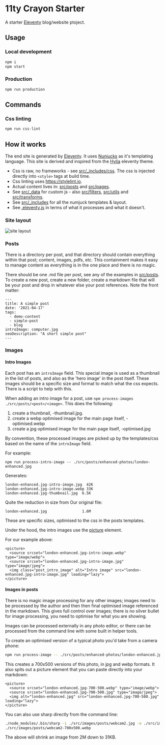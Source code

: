 # 11ty Crayon Starter

A starter [Eleventy](https://www.11ty.dev/) blog/website ptoject.

## Usage

### Local development

```bash
npm i
npm start
```

### Production 

```bash
npm run production
```

## Commands

### Css linting

```bash
npm run css-lint
```

## How it works

The end site is generated by [Eleventy](https://www.11ty.io). It uses [Nunjucks](https://mozilla.github.io/nunjucks/) as it's templating language. This site is derived and inspired from the [Hylia](https://github.com/hankchizljaw/hylia) eleventy theme.


* Css is raw, no frameworks - see [src/_includes/css](src/_includes/css). The css is injected directly into `<style>` tags at build time. 
* Css linting uses https://stylelint.io.
* Actual content lives in: [src/posts](src/posts) and [src/pages](src/pages).
* See [src/_data](src/_data) for custom js - also [src/filters](src/filters), [src/utils](src/utils) and [src/transforms](src/transforms).
* See [src/_includes](src/_includes) for all the numjuck templates & layout.
* See [.eleventy.js](.eleventy.js) in terms of what it processes and what it doesn't.

### Site layout

![site layout](docs/site-layout.svg)

### Posts

There is a directory per post, and that directory should contain everything within that post; content, images, pdfs, etc. This containment makes it easy to manage content as everything is in the one place and there is no magic. 

There should be one .md file per post, see any of the examples in [src/posts](src/posts). To create a new post, create a new folder, create a markdown file that will be your post and drop in whatever else your post references. Note the front matter:

```
---
title: A simple post
date: '2021-04-17'
tags:
  - demo-content
  - simple-post
  - blog
introImage: computer.jpg
seoDescription: "A short simple post"
---
```

### Images

#### Intro Images
Each post has an `introImage` field. This special image is used as a thumbnail in the list of posts, and also as the 'hero image' in the post itself. These images should be a specific size and format to match what the css expects. There is a script to help with this. 

When adding an intro image for a post, use `npm process-images ./src/posts/<post>/<image>`. This does the following:
1) create a thumbnail, <image>-thumbnail.jpg.
2) create a webp optimised image for the main page itself, <image>-optimised.webp
2) create a jpg optimised image for the main page itself, <image>-optimised.jpg

By convention, these processed images are picked up by the templates/css based on the name of the `introImage` field.

For example:

```
npm run process-intro-image -- ./src/posts/enhanced-photos/london-enhanced.jpg
```

Generates:
```
london-enhanced.jpg-intro-image.jpg  42K
london-enhanced.jpg-intro-image.webp 33K
london-enhanced.jpg-thumbnail.jpg  6.5K
```

Quite the reduction in size from Our original file:

`london-enhanced.jpg                1.6M`

These are specific sizes, optimised to the css in the posts templates. 

Under the hood, the intro images use the [picture](https://developer.mozilla.org/en-US/docs/Web/HTML/Element/picture) element. 

For our example above:

```
<picture>
  <source srcset="london-enhanced.jpg-intro-image.webp" type="image/webp">
  <source srcset="london-enhanced.jpg-intro-image.jpg" type="image/jpeg">
  <img class="post_intro_image" alt="Intro image" src="london-enhanced.jpg-intro-image.jpg" loading="lazy">
</picture>
```

#### Images in posts

There is no magic image processing for any other images; images need to be processed by the author and then then final optimised image referenced in the markdown. This gives full control over images; there is no silver bullet for image processing, you need to optimise for what you are showing. 

Images can be processed externally in any photo editor, or there can be processed from the command line with some built in helper tools. 

To create an optimised version of a typical photo you'd take from a camera phone:

```bash
npm run process-image -- ./src/posts/enhanced-photos/london-enhanced.jpg
```

This creates a 700x500 versions of this photo, in jpg and webp formats. It also spits out a picture element that you can paste directly into your markdown:

```
<picture>
  <source srcset="london-enhanced.jpg-700-500.webp" type="image/webp">
  <source srcset="london-enhanced.jpg-700-500.jpg" type="image/jpeg">
  <img alt="london-enhanced.jpg" src="london-enhanced.jpg-700-500.jpg" loading="lazy">
</picture>
```

You can also use sharp directly from the command line:

```bash
./node_modules/.bin/sharp -i ./src/images/posts/webcam2.jpg -o ./src/images/posts/webcam2-700x500.webp resize 700 500
./src/images/posts/webcam2-700x500.webp
```

The above will shrink an image from 2M down to 31KB. 

